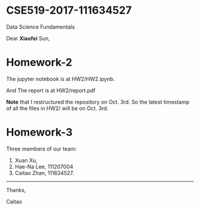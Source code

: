 # CSE519-2017-111634527
Data Science Fundamentals

Dear **Xiaofei** Sun,

# **Homework-2**

The jupyter notebook is at HW2/HW2.ipynb. 

And The report is at HW2/report.pdf

**Note** that I restructured the repository on Oct. 3rd. So the latest timestamp of all the files in HW2/ will be on Oct. 3rd.

# **Homework-3**
Three members of our team:

1. Xuan Xu, 
2. Hae-Na Lee, 111207004
3. Caitao Zhan, 111634527.



---

Thanks,

Caitao
